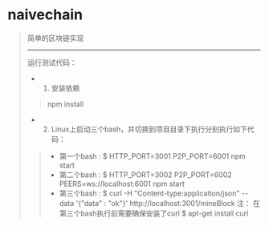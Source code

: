 # naivechain
>简单的区块链实现
>***
>运行测试代码：
> - 1. 安装依赖
>> npm install
> - 2. Linux上启动三个bash，并切换到项目目录下执行分别执行如下代码：
>> - 第一个bash : $ HTTP_PORT=3001 P2P_PORT=6001 npm start
>> - 第二个bash : $ HTTP_PORT=3002 P2P_PORT=6002 PEERS=ws://localhost:6001 npm start
>> - 第三个bash : $ curl -H "Content-type:application/json" --data '{"data" : "ok"}' http://localhost:3001/mineBlock
> 注： 在第三个bash执行前需要确保安装了curl  $ apt-get install curl
